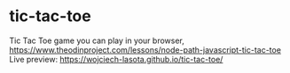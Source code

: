 # tic-tac-toe
Tic Tac Toe game you can play in your browser, 
https://www.theodinproject.com/lessons/node-path-javascript-tic-tac-toe
Live preview:
https://wojciech-lasota.github.io/tic-tac-toe/

